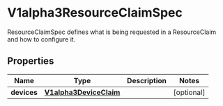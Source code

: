 

# V1alpha3ResourceClaimSpec

ResourceClaimSpec defines what is being requested in a ResourceClaim and how to configure it.

## Properties

| Name | Type | Description | Notes |
|------------ | ------------- | ------------- | -------------|
|**devices** | [**V1alpha3DeviceClaim**](V1alpha3DeviceClaim.md) |  |  [optional] |



